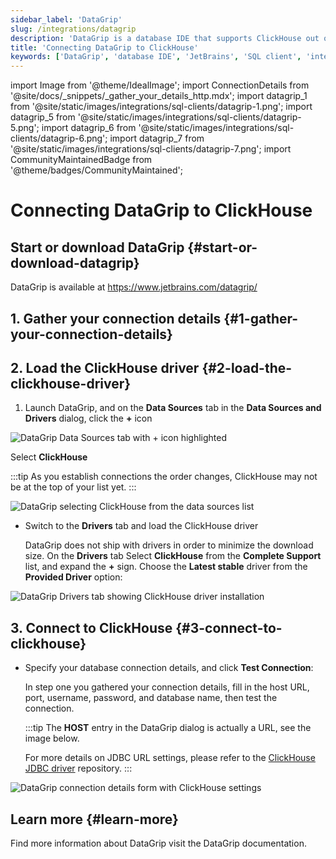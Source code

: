 ```yaml
---
sidebar_label: 'DataGrip'
slug: /integrations/datagrip
description: 'DataGrip is a database IDE that supports ClickHouse out of the box.'
title: 'Connecting DataGrip to ClickHouse'
keywords: ['DataGrip', 'database IDE', 'JetBrains', 'SQL client', 'integrated development environment']
---
```


import Image from '@theme/IdealImage';
import ConnectionDetails from '@site/docs/_snippets/_gather_your_details_http.mdx';
import datagrip_1 from '@site/static/images/integrations/sql-clients/datagrip-1.png';
import datagrip_5 from '@site/static/images/integrations/sql-clients/datagrip-5.png';
import datagrip_6 from '@site/static/images/integrations/sql-clients/datagrip-6.png';
import datagrip_7 from '@site/static/images/integrations/sql-clients/datagrip-7.png';
import CommunityMaintainedBadge from '@theme/badges/CommunityMaintained';

# Connecting DataGrip to ClickHouse

<CommunityMaintainedBadge/>

## Start or download DataGrip {#start-or-download-datagrip}

DataGrip is available at https://www.jetbrains.com/datagrip/

## 1. Gather your connection details {#1-gather-your-connection-details}
<ConnectionDetails />

## 2. Load the ClickHouse driver {#2-load-the-clickhouse-driver}

1. Launch DataGrip, and on the **Data Sources** tab in the **Data Sources and Drivers** dialog, click the **+** icon

<Image img={datagrip_5} size="lg" border alt="DataGrip Data Sources tab with + icon highlighted" />

  Select **ClickHouse**

  :::tip
  As you establish connections the order changes, ClickHouse may not be at the top of your list yet.
  :::

<Image img={datagrip_6} size="sm" border alt="DataGrip selecting ClickHouse from the data sources list" />

- Switch to the **Drivers** tab and load the ClickHouse driver

  DataGrip does not ship with drivers in order to minimize the download size.  On the **Drivers** tab
  Select **ClickHouse** from the **Complete Support** list, and expand the **+** sign.  Choose the **Latest stable** driver from the **Provided Driver** option:

<Image img={datagrip_1} size="lg" border alt="DataGrip Drivers tab showing ClickHouse driver installation" />

## 3. Connect to ClickHouse {#3-connect-to-clickhouse}

- Specify your database connection details, and click **Test Connection**:

  In step one you gathered your connection details, fill in the host URL, port, username, password, and database name, then test the connection.

  :::tip
  The **HOST** entry in the DataGrip dialog is actually a URL, see the image below.

  For more details on JDBC URL settings, please refer to the [ClickHouse JDBC driver](https://github.com/ClickHouse/clickhouse-java) repository.
  :::

<Image img={datagrip_7} size="md" border alt="DataGrip connection details form with ClickHouse settings" />

## Learn more {#learn-more}

Find more information about DataGrip visit the DataGrip documentation.
